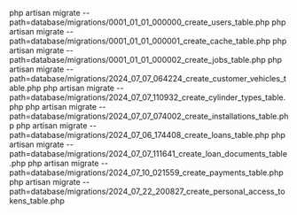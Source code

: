 php artisan migrate --path=database/migrations/0001_01_01_000000_create_users_table.php
php artisan migrate --path=database/migrations/0001_01_01_000001_create_cache_table.php
php artisan migrate --path=database/migrations/0001_01_01_000002_create_jobs_table.php
php artisan migrate --path=database/migrations/2024_07_07_064224_create_customer_vehicles_table.php
php artisan migrate --path=database/migrations/2024_07_07_110932_create_cylinder_types_table.php
php artisan migrate --path=database/migrations/2024_07_07_074002_create_installations_table.php
php artisan migrate --path=database/migrations/2024_07_06_174408_create_loans_table.php
php artisan migrate --path=database/migrations/2024_07_07_111641_create_loan_documents_table.php
php artisan migrate --path=database/migrations/2024_07_10_021559_create_payments_table.php
php artisan migrate --path=database/migrations/2024_07_22_200827_create_personal_access_tokens_table.php

